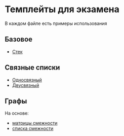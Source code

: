 # Темплейты для экзамена
В каждом файле есть примеры использования
## Базовое
- [Стек](usage/stack.cpp)
## Связные списки
- [Односвязный](usage/linked_list.cpp)
- [Двусвязный](usage/double_linked_list.cpp)
## Графы
На основе:
- [матрицы смежности](usage/adjacency_matrix_graph.cpp)
- [списка смежности](usage/adjacency_list_graph.cpp)